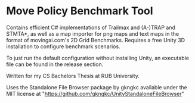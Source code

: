 # Move Policy Benchmark Tool
Contains efficient C# implementations of Trailmax and (A-)TRAP and STMTA*, as well as a map importer for png maps and text maps in the format of movingai.com's 2D Grid Benchmarks.
Requires a free Unity 3D installation to configure benchmark scenarios.

To just run the default configuration without installing Unity, an executable file can be found in the release section.

Written for my CS Bachelors Thesis at RUB University.

Uses the Standalone File Browser package by gkngkc available under the MIT license at "https://github.com/gkngkc/UnityStandaloneFileBrowser"
